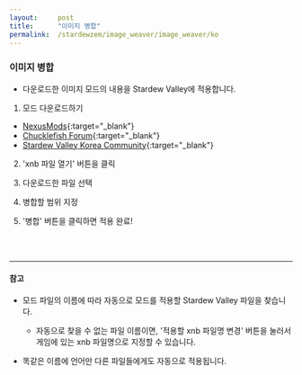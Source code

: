 ```yaml
---
layout:     post
title:      "이미지 병합"
permalink:  /stardewzem/image_weaver/image_weaver/ko
---
```


### **이미지 병합**

* 다운로드한 이미지 모드의 내용을 Stardew Valley에 적용합니다.

1. 모드 다운로드하기
  * [NexusMods](https://www.nexusmods.com/stardewvalley/){:target="_blank"}
  * [Chucklefish Forum](https://community.playstarbound.com/forums/mods.215/){:target="_blank"}
  * [Stardew Valley Korea Community](http://cafe.naver.com/starvall){:target="_blank"}

2. 'xnb 파일 열기' 버튼을 클릭

3. 다운로드한 파일 선택

4. 병합할 범위 지정

5. '병합' 버튼을 클릭하면 적용 완료!

<br/>
<br/>

---
#### **참고**

* 모드 파일의 이름에 따라 자동으로 모드를 적용할 Stardew Valley 파일을 찾습니다.
  * 자동으로 찾을 수 없는 파일 이름이면, '적용할 xnb 파일명 변경' 버튼을 눌러서 게임에 있는 xnb 파일명으로 지정할 수 있습니다. 

* 똑같은 이름에 언어만 다른 파일들에게도 자동으로 적용됩니다.

<br/>
<br/>
